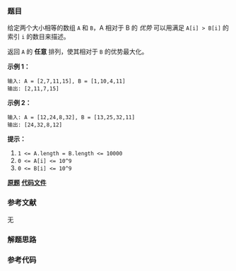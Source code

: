 ### 题目
给定两个大小相等的数组 `A` 和 `B`，A 相对于 B 的 _优势_ 可以用满足 `A[i] > B[i]` 的索引 `i` 的数目来描述。

返回 `A` 的 **任意** 排列，使其相对于 `B` 的优势最大化。



**示例 1：**

    
    
    输入: A = [2,7,11,15], B = [1,10,4,11]
    输出: [2,11,7,15]
    

**示例 2：**

    
    
    输入: A = [12,24,8,32], B = [13,25,32,11]
    输出: [24,32,8,12]
    



**提示：**

  1. `1 <= A.length = B.length <= 10000`
  2. `0 <= A[i] <= 10^9`
  3. `0 <= B[i] <= 10^9`

 **[原题](https://leetcode-cn.com/problems/advantage-shuffle/)**    **[代码文件]()**


### 参考文献
无

### 解题思路




### 参考代码

```go


```




